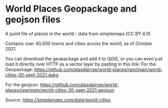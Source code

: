 # World Places Geopackage and geojson files
A point file of places in the world - data from simplemaps (CC BY 4.0)

Contains over 40,000 towns and cities across the world, as of October 2021.

You can download the geopackage and add it to QGIS, or you can even just load it directly over HTTP as a vector layer by pasting in this link: For the Geopackage: https://github.com/alasdairrae/world-places/raw/main/world-cities-30-sept-2021.gpkg

For the geojson: https://github.com/alasdairrae/world-places/raw/main/world-cities-30-sept-2021.geojson

*Source: https://simplemaps.com/data/world-cities.*
